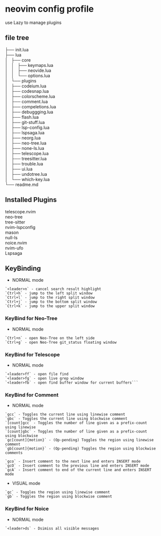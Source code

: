 # neovim config profile

use Lazy to manage plugins

## file tree

├── init.lua<br>
├── lua<br>
│   ├── core<br>
│   │   ├── keymaps.lua<br>
│   │   ├── neovide.lua<br>
│   │   └── options.lua<br>
│   └── plugins<br>
│   ├── codeium.lua<br>
│   ├── codesnap.lua<br>
│   ├── colorscheme.lua<br>
│   ├── comment.lua<br>
│   ├── compeletions.lua<br>
│   ├── debuggging.lua<br>
│   ├── flash.lua<br>
│   ├── git-stuff.lua<br>
│   ├── lsp-config.lua<br>
│   ├── lspsaga.lua<br>
│   ├── neorg.lua<br>
│   ├── neo-tree.lua<br>
│   ├── none-ls.lua<br>
│   ├── telescope.lua<br>
│   ├── treesitter.lua<br>
│   ├── trouble.lua<br>
│   ├── ui.lua<br>
│   ├── undotree.lua<br>
│   └── which-key.lua<br>
└── readme.md<br>

## Installed Plugins

telescope.nvim<br>
neo-tree<br>
tree-sitter<br>
nvim-lspconfig<br>
mason<br>
null-ls<br>
noice.nvim<br>
nvim-ufo<br>
Lspsaga<br>

## KeyBinding

- NORMAL mode

```help
`<leader>n` - cancel search result highlight
`Ctrl+h` - jump to the left split window
`Ctrl+l` - jump to the right split window
`Ctrl+j` - jump to the bottom split window
`Ctrl+k` - jump to the upper split window
```

### KeyBind for Neo-Tree

- NORMAL mode

```help
`Ctrl+n` - open Neo-Tree on the left side
`Ctrl+g` - open Neo-Tree git_status floating window
```

### KeyBind for Telescope

- NORMAL mode

````help
`<leader>ff` - open file find
`<leader>fg` - open live grep window
`<leader>fb` - open find buffer window for current buffers```
````

### KeyBind for Comment

- NORMAL mode

```help
`gcc` - Toggles the current line using linewise comment
`gbc` - Toggles the current line using blockwise comment
`[count]gcc` - Toggles the number of line given as a prefix-count using linewise
`[count]gbc` - Toggles the number of line given as a prefix-count using blockwise
`gc[count]{motion}` - (Op-pending) Toggles the region using linewise comment
`gb[count]{motion}` - (Op-pending) Toggles the region using blockwise comments
```

```help
`gco` - Insert comment to the next line and enters INSERT mode
`gcO` - Insert comment to the previous line and enters INSERT mode
`gcA` - Insert comment to end of the current line and enters INSERT mode
```

- VISUAL mode

```help
`gc` - Toggles the region using linewise comment
`gb` - Toggles the region using blockwise comment
```

### KeyBind for Noice

- NORMAL mode

```help
`<leader>ds` - Dsimiss all visible messages
```
